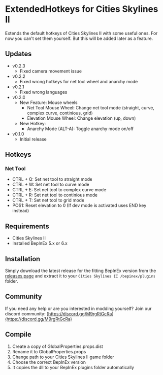 # ExtendedHotkeys for Cities Skylines II

Extends the default hotkeys of Cities Skylines II with some useful ones.
For now you can't set them yourself. But this will be added later as a feature.

## Updates
- v0.2.3
	- Fixed camera movement issue
- v0.2.2
	- Fixed wrong hotkeys for net tool wheel and anarchy mode
- v0.2.1
	- Fixed wrong languages
- v0.2.0
	- New Feature: Mouse wheels
		- Net Tool Mouse Wheel: Change net tool mode (straight, curve, complex curve, continious, grid)
		- Elevation Mouse Wheel: Change elevation (up, down)
	- New Hotkey:
		- Anarchy Mode (ALT-A): Toggle anarchy mode on/off
- v0.1.0
	- Initial release

## Hotkeys

### Net Tool
- CTRL + Q: Set net tool to straight mode
- CTRL + W: Set net tool to curve mode
- CTRL + E: Set net tool to complex curve mode
- CTRL + R: Set net tool to continious mode
- CTRL + T: Set net tool to grid mode
- POS1: Reset elevation to 0 (If dev mode is activated uses END key instead)

## Requirements
- Cities Skylines II
- Installed BepInEx 5.x or 6.x

## Installation
Simply download the latest release for the fitting BepInEx version from the [releases page](https://github.com/89pleasure/cities2-extended-hotkeys/releases)
and extract it to your `Cities Skylines II /bepinex/plugins` folder.

## Community
If you need any help or are you interested in modding yourself?
Join our discord community: [https://discord.gg/M9rgRtGcRa](https://discord.gg/M9rgRtGcRa)

## Compile
1. Create a copy of GlobalProperties.props.dist
2. Rename it to GlobalProperties.props										
3. Change path to your Cities Skylines II game folder
4. Choose the correct BepInEx version
5. It copies the dll to your BepInEx plugins folder automatically